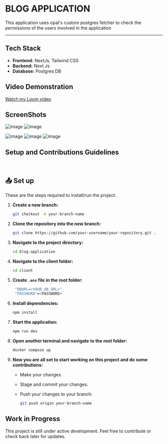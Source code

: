 

<h1>BLOG APPLICATION</h1>

<p>This application uses opal's custom postgres fetcher to check the permissions of the users involved in the application</p>
<hr>

## Tech Stack

- **Frontend:** NextJs, Tailwind CSS
- **Backend:** Next Js
- **Database:** Postgres DB

## Video Demonstration
   [Watch my Loom video](https://www.loom.com/share/999e9aaeb32940739632c095bdcb16aa?sid=c76806a1-f328-498f-9986-889378fb2568)

## ScreenShots


![image](https://github.com/user-attachments/assets/383ac172-0fd0-4ee0-bbba-1e7ec86f9389)
![image](https://github.com/user-attachments/assets/d3893b01-69a0-4a83-8a08-1691c1487f5b)

![image](https://github.com/user-attachments/assets/7cba4050-4f02-428a-93b9-fbece2e3a1d9)
![image](https://github.com/user-attachments/assets/67fdd6fc-b1d2-4a1f-936b-2fc795c3f9b1)
![image](https://github.com/user-attachments/assets/855fae65-29a8-455d-9c19-ae9a2204c115)

## Setup and Contributions Guidelines

$~$

## :outbox_tray: Set up

These are the steps required to install/run the project.

1. **Create a new branch:**

    ```bash
    git checkout -b your-branch-name
    ```

2. **Clone the repository into the new branch:**

    ```bash
    git clone https://github.com/your-username/your-repository.git .
    ```

3. **Navigate to the project directory:**

    ```bash
    cd blog-application
    ```

4. **Navigate to the client folder:**

    ```bash
    cd client
    ```

5. **Create `.env` file in the  root folder:**

    ```bash
     "DBURL=<YOUR_dB_URL>"
     "PASSWORD"=<PASSWORD>
    ```

6. **Install  dependencies:**

    ```bash
    npm install
    ```

7. **Start the application:**

    ```bash
    npm run dev
    ```
8. **Open another terminal and navigate to the root folder:**

    ```bash
    docker compose up
    ```

9. **Now you are all set to start working on this project and do some contributions:**

    - Make your changes.
    - Stage and commit your changes.
    - Push your changes to your branch:

        ```bash
        git push origin your-branch-name
        ```

## Work in Progress

This project is still under active development. Feel free to contribute or check back later for updates.



